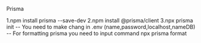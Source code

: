 Prisma

1.npm install prisma --save-dev
2.npm install @prisma/client
3.npx prisma init
-- You need to make chang in .env (name,password,localhost,nameDB)
-- For formatting prisma you need to input command npx prisma format